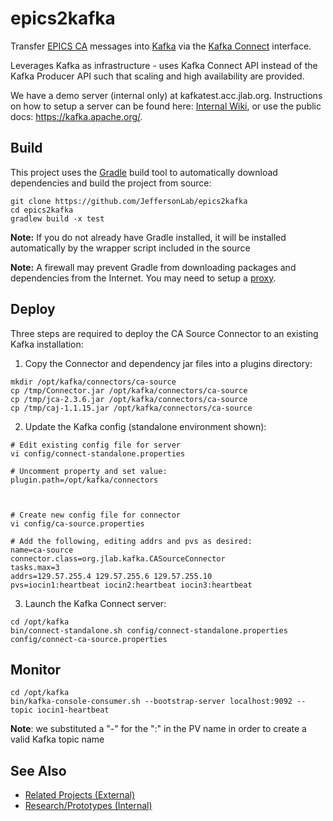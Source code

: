 # epics2kafka
Transfer [EPICS CA](https://epics-controls.org) messages into [Kafka](https://kafka.apache.org) via the [Kafka Connect](https://kafka.apache.org/documentation/#connect) interface.

Leverages Kafka as infrastructure - uses Kafka Connect API instead of the Kafka Producer API such that scaling and high availability are provided. 

We have a demo server (internal only) at kafkatest.acc.jlab.org.  Instructions on how to setup a server can be found here: [Internal Wiki](https://accwiki.acc.jlab.org/do/view/SysAdmin/ApacheKafka), or use the public docs:  https://kafka.apache.org/.

## Build
This project uses the [Gradle](https://gradle.org) build tool to automatically download dependencies and build the project from source:
````
git clone https://github.com/JeffersonLab/epics2kafka
cd epics2kafka
gradlew build -x test
````
__Note:__ If you do not already have Gradle installed, it will be installed automatically by the wrapper script included in the source 

__Note:__ A firewall may prevent Gradle from downloading packages and dependencies from the Internet.   You may need to setup a [proxy](https://github.com/JeffersonLab/jmyapi/wiki/JLab-Proxy).   

## Deploy
Three steps are required to deploy the CA Source Connector to an existing Kafka installation:

1. Copy the Connector and dependency jar files into a plugins directory:
```
mkdir /opt/kafka/connectors/ca-source
cp /tmp/Connector.jar /opt/kafka/connectors/ca-source
cp /tmp/jca-2.3.6.jar /opt/kafka/connectors/ca-source
cp /tmp/caj-1.1.15.jar /opt/kafka/connectors/ca-source
```
2. Update the Kafka config (standalone environment shown):
```
# Edit existing config file for server
vi config/connect-standalone.properties

# Uncomment property and set value:
plugin.path=/opt/kafka/connectors



# Create new config file for connector
vi config/ca-source.properties

# Add the following, editing addrs and pvs as desired:
name=ca-source
connector.class=org.jlab.kafka.CASourceConnector
tasks.max=3
addrs=129.57.255.4 129.57.255.6 129.57.255.10
pvs=iocin1:heartbeat iocin2:heartbeat iocin3:heartbeat
```

3. Launch the Kafka Connect server:
```
cd /opt/kafka
bin/connect-standalone.sh config/connect-standalone.properties config/connect-ca-source.properties
```

## Monitor 
```
cd /opt/kafka
bin/kafka-console-consumer.sh --bootstrap-server localhost:9092 --topic iocin1-heartbeat
```
__Note__: we substituted a "-" for the ":" in the PV name in order to create a valid Kafka topic name
## See Also
   - [Related Projects (External)](https://github.com/JeffersonLab/epics2pulsar/wiki/Related-Projects-(External))
   - [Research/Prototypes (Internal)](https://github.com/JeffersonLab/epics2pulsar/wiki/Research-Prototype-Projects-(Internal))

